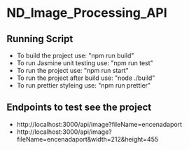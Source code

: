 # ND_Image_Processing_API

## Running Script
- To build the project use: "npm run build"
- To run Jasmine unit testing use: "npm run test"
- To run the project use: "npm run start"
- To run the project after build use: "node ./build"
- To run prettier styleing use: "npm run prettier"


## Endpoints to test see the project
- http://localhost:3000/api/image?fileName=encenadaport
- http://localhost:3000/api/image?fileName=encenadaport&width=212&height=455

